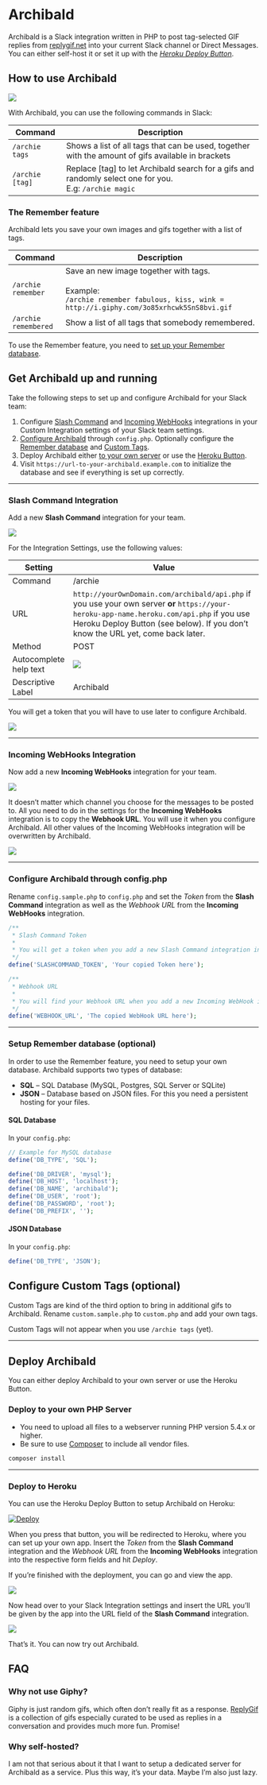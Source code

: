 # Archibald

Archibald is a Slack integration written in PHP to post tag-selected GIF replies from [replygif.net](http://replygif.net) into your current Slack channel or Direct Messages. You can either self-host it or set it up with the *[Heroku Deploy Button](#deploy-to-heroku)*.

## How to use Archibald

![](https://cloud.githubusercontent.com/assets/2084481/22185882/a7cd9084-e0ed-11e6-8558-9f6cc22df94b.gif)

With Archibald, you can use the following commands in Slack:

| Command                   | Description                                   |
|---                        |---                                            |
| `/archie tags`            | Shows a list of all tags that can be used, together with the amount of gifs available in brackets |
| `/archie [tag]` | Replace [tag] to let Archibald search for a gifs and randomly select one for you.<br>E.g: `/archie magic` |

### The Remember feature

Archibald lets you save your own images and gifs together with a list of tags.

| Command                   | Description                                   |
|---                        |---                                            |
| `/archie remember` | Save an new image together with tags.<br><br>Example:<br>`/archie remember fabulous, kiss, wink = http://i.giphy.com/3o85xrhcwk5SnS8bvi.gif` |
| `/archie remembered` | Show a list of all tags that somebody remembered. |

To use the Remember feature, you need to [set up your Remember database](#setup-remember-database-optional).

## Get Archibald up and running

Take the following steps to set up and configure Archibald for your Slack team:

1. Configure [Slash Command](#slash-command-integration) and [Incoming WebHooks](#incoming-webhooks-integration) integrations in your Custom Integration settings of your Slack team settings.
2. [Configure Archibald](#configure-archibald-through-configphp) through `config.php`. Optionally configure the [Remember database](#setup-remember-database-optional) and [Custom Tags](#configure-custom-tags-optional).
3. Deploy Archibald either [to your own server](#deploy-to-your-own-php-server) or use the [Heroku Button](#deploy-to-heroku).
4. Visit `https://url-to-your-archibald.example.com` to initialize the database and see if everything is set up correctly.

---

### Slash Command Integration

Add a new **Slash Command** integration for your team.

![](https://cloud.githubusercontent.com/assets/2084481/5191807/e036b3f2-74f1-11e4-9c5a-385503e0fbfd.png)

For the Integration Settings, use the following values:

| Setting                   | Value                                         |
|---                        |---                                            |
| Command                   | /archie                                       |
| URL                       | `http://yourOwnDomain.com/archibald/api.php` if you use your own server **or** `https://your-heroku-app-name.heroku.com/api.php` if you use Heroku Deploy Button (see below). If you don’t know the URL yet, come back later.   | 
| Method                    |  POST                                         |
| Autocomplete help text    | ![](https://cloud.githubusercontent.com/assets/2084481/5191903/bdee426e-74f2-11e4-8bcb-61a547cc8fdd.png)            |
| Descriptive Label         | Archibald                                     |

You will get a token that you will have to use later to configure Archibald.

![](https://cloud.githubusercontent.com/assets/2084481/5192062/73e9adb4-74f4-11e4-8e9d-e38292b313e2.png)

---

### Incoming WebHooks Integration

Now add a new **Incoming WebHooks** integration for your team.

![](https://cloud.githubusercontent.com/assets/2084481/5192319/cb321104-74f6-11e4-90ac-1e952a176534.png)

It doesn’t matter which channel you choose for the messages to be posted to. All you need to do in the settings for the **Incoming WebHooks** integration is to copy the **Webhook URL**. You will use it when you configure Archibald. All other values of the Incoming WebHooks integration will be overwritten by Archibald.

![](https://cloud.githubusercontent.com/assets/2084481/5192055/5b4c7138-74f4-11e4-9e71-5597f30672fe.png)

---

### Configure Archibald through config.php

Rename `config.sample.php` to `config.php` and set the *Token* from the **Slash Command** integration as well as the *Webhook URL* from the **Incoming WebHooks** integration.

```php
/**
 * Slash Command Token
 *
 * You will get a token when you add a new Slash Command integration in your Slack Integration settings.
 */
define('SLASHCOMMAND_TOKEN', 'Your copied Token here');

/**
 * Webhook URL
 *
 * You will find your Webhook URL when you add a new Incoming WebHook integration in your Slack Integration settings.
 */
define('WEBHOOK_URL', 'The copied WebHook URL here');
```

---

### Setup Remember database (optional)

In order to use the Remember feature, you need to setup your own database. Archibald supports two types of database:

* **SQL** – SQL Database (MySQL, Postgres, SQL Server or SQLite)
* **JSON** – Database based on JSON files. For this you need a persistent hosting for your files.

#### SQL Database

In your `config.php`:

```php
// Example for MySQL database
define('DB_TYPE', 'SQL');

define('DB_DRIVER', 'mysql');
define('DB_HOST', 'localhost');
define('DB_NAME', 'archibald');
define('DB_USER', 'root');
define('DB_PASSWORD', 'root');
define('DB_PREFIX', '');
```

#### JSON Database

In your `config.php`:

```php
define('DB_TYPE', 'JSON');
```

## Configure Custom Tags (optional)

Custom Tags are kind of the third option to bring in additional gifs to Archibald. Rename `custom.sample.php` to `custom.php` and add your own tags.

Custom Tags will not appear when you use `/archie tags` (yet).

---

## Deploy Archibald

You can either deploy Archibald to your own server or use the Heroku Button.

### Deploy to your own PHP Server 

* You need to upload all files to a webserver running PHP version 5.4.x or higher.
* Be sure to use [Composer](https://getcomposer.org/) to include all vendor files.

```sh
composer install
```

---

### Deploy to Heroku

You can use the Heroku Deploy Button to setup Archibald on Heroku:

[![Deploy](https://www.herokucdn.com/deploy/button.png)](https://heroku.com/deploy)

When you press that button, you will be redirected to Heroku, where you can set up your own app. Insert the *Token* from the **Slash Command** integration and the *Webhook URL* from the **Incoming WebHooks** integration into the respective form fields and hit *Deploy*.

If you’re finished with the deployment, you can go and view the app.

![](https://cloud.githubusercontent.com/assets/2084481/8762562/f5ec5898-2d7c-11e5-945c-bd8b6786a0c2.png)

Now head over to your Slack Integration settings and insert the URL you’ll be given by the app into the URL field of the **Slash Command** integration.

![](https://cloud.githubusercontent.com/assets/2084481/8761294/eb2c06ca-2d49-11e5-9d93-0c345706a658.png)

That’s it. You can now try out Archibald.

## FAQ

### Why not use Giphy?

Giphy is just random gifs, which often don’t really fit as a response. [ReplyGif](http://replygif.net/) is a collection of gifs especially curated to be used as replies in a conversation and provides much more fun. Promise!

### Why self-hosted?

I am not that serious about it that I want to setup a dedicated server for Archibald as a service. Plus this way, it’s your data. Maybe I’m also just lazy.
